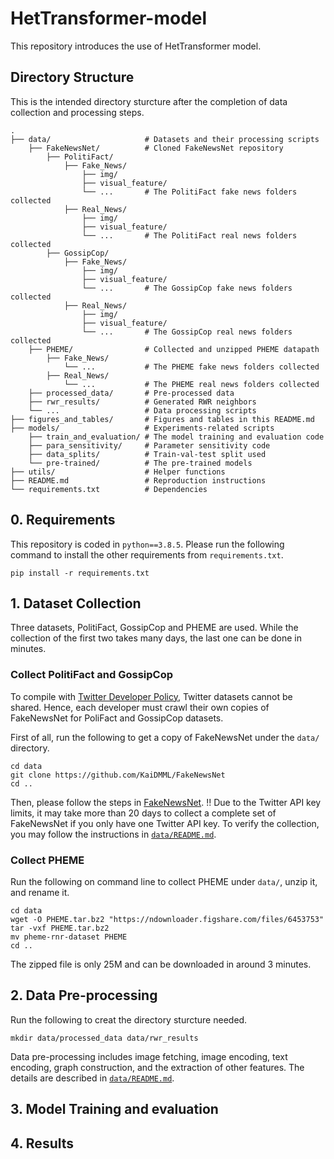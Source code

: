 # HetTransformer-model
This repository introduces the use of HetTransformer model.

## Directory Structure
This is the intended directory sturcture after the completion of data collection and processing steps.
```
.
├── data/                     # Datasets and their processing scripts
    ├── FakeNewsNet/          # Cloned FakeNewsNet repository
        ├── PolitiFact/
            ├── Fake_News/
                ├── img/
                ├── visual_feature/
                └── ...       # The PolitiFact fake news folders collected
            ├── Real_News/
                ├── img/
                ├── visual_feature/
                └── ...       # The PolitiFact real news folders collected
        ├── GossipCop/
            ├── Fake_News/
                ├── img/
                ├── visual_feature/
                └── ...       # The GossipCop fake news folders collected
            ├── Real_News/
                ├── img/
                ├── visual_feature/
                └── ...       # The GossipCop real news folders collected
    ├── PHEME/                # Collected and unzipped PHEME datapath
        ├── Fake_News/
            └── ...           # The PHEME fake news folders collected
        ├── Real_News/
            └── ...           # The PHEME real news folders collected
    ├── processed_data/       # Pre-processed data
    ├── rwr_results/          # Generated RWR neighbors
    └── ...                   # Data processing scripts
├── figures_and_tables/       # Figures and tables in this README.md 
├── models/                   # Experiments-related scripts
    ├── train_and_evaluation/ # The model training and evaluation code
    ├── para_sensitivity/     # Parameter sensitivity code
    ├── data_splits/          # Train-val-test split used
    └── pre-trained/          # The pre-trained models
├── utils/                    # Helper functions
├── README.md                 # Reproduction instructions
└── requirements.txt          # Dependencies
```

## 0. Requirements
This repository is coded in `python==3.8.5`.
Please run the following command to install the other requirements from `requirements.txt`.
```
pip install -r requirements.txt
```

## 1. Dataset Collection
Three datasets, PolitiFact, GossipCop and PHEME are used. While the collection of the first two takes many days, the last one can be done in minutes.

### Collect PolitiFact and GossipCop
To compile with [Twitter Developer Policy](https://developer.twitter.com/en/developer-terms/policy), Twitter datasets cannot be shared. Hence, each developer must crawl their own copies of FakeNewsNet for PoliFact and GossipCop datasets. 

First of all, run the following to get a copy of FakeNewsNet under the `data/` directory.
```
cd data
git clone https://github.com/KaiDMML/FakeNewsNet
cd ..
```
Then, please follow the steps in [FakeNewsNet](https://github.com/KaiDMML/FakeNewsNet).
!! Due to the Twitter API key limits, it may take more than 20 days to collect a complete set of FakeNewsNet if you only have one Twitter API key. To verify the collection, you may follow the instructions in [`data/README.md`](https://github.com/HetTransformer/HetTransformer-model/tree/main/data).

### Collect PHEME
Run the following on command line to collect PHEME under `data/`, unzip it, and rename it.
```
cd data
wget -O PHEME.tar.bz2 "https://ndownloader.figshare.com/files/6453753"
tar -vxf PHEME.tar.bz2
mv pheme-rnr-dataset PHEME
cd ..
```
The zipped file is only 25M and can be downloaded in around 3 minutes.

## 2. Data Pre-processing
Run the following to creat the directory sturcture needed.
```
mkdir data/processed_data data/rwr_results
```
Data pre-processing includes image fetching, image encoding, text encoding, graph construction, and the extraction of other features.
The details are described in [`data/README.md`](https://github.com/HetTransformer/HetTransformer-model/tree/main/data).

## 3. Model Training and evaluation
## 4. Results
